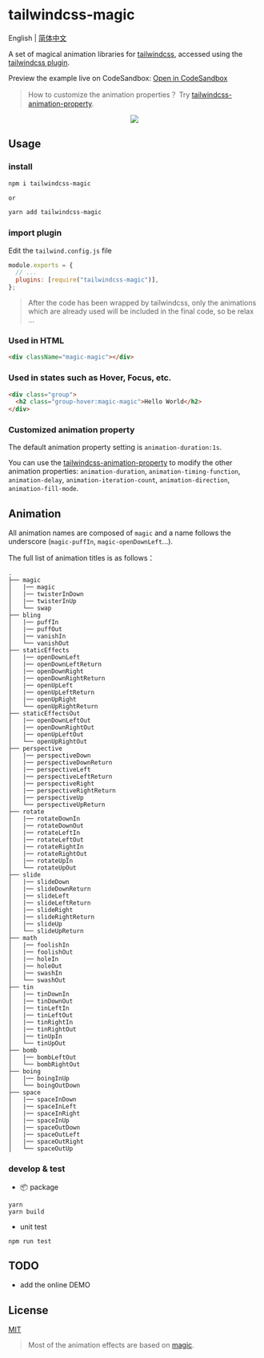 # tailwindcss-magic

English | [简体中文](./README-zh_CN.md)

A set of magical animation libraries for [tailwindcss](https://tailwindcss.com/), accessed using the [tailwindcss plugin](https://tailwindcss.com/docs/plugins).

Preview the example live on CodeSandbox: [Open in CodeSandbox](https://codesandbox.io/s/fancy-glade-3197y8?file=/pages/index.js)

> How to customize the animation properties？ Try [tailwindcss-animation-property](https://github.com/Sylvenas/tailwindcss-animation-property).

<div style="text-align:center" align="center">
  <img src="https://d2.music.126.net/dmusic/obj/w5zCg8OAw6HDjzjDgMK_/13149595646/634a/b004/4d12/446e83f18c5445c666b1fbdf9b532969.gif" />
</div>

## Usage

### install

```sh
npm i tailwindcss-magic

or

yarn add tailwindcss-magic
```

### import plugin

Edit the `tailwind.config.js` file

```js
module.exports = {
  // ...
  plugins: [require("tailwindcss-magic")],
};
```

> After the code has been wrapped by tailwindcss, only the animations which are already used will be included in the final code, so be relax ...

### Used in HTML

```html
<div className="magic-magic"></div>
```

### Used in states such as Hover, Focus, etc.

```html
<div class="group">
  <h2 class="group-hover:magic-magic">Hello World</h2>
</div>
```

### Customized animation property

The default animation property setting is `animation-duration:1s`.

You can use the [tailwindcss-animation-property](https://github.com/Sylvenas/tailwindcss-animation-property) to modify the other animation properties: `animation-duration`, `animation-timing-function`, `animation-delay`, `animation-iteration-count`, `animation-direction`, `animation-fill-mode`.

## Animation

All animation names are composed of `magic` and a name follows the underscore (`magic-puffIn`, `magic-openDownLeft`...).

The full list of animation titles is as follows：

```
.
├── magic
│   |── magic
│   |── twisterInDown
│   |── twisterInUp
│   └── swap
├── bling
│   |── puffIn
│   |── puffOut
│   |── vanishIn
│   └── vanishOut
├── staticEffects
│   |── openDownLeft
│   |── openDownLeftReturn
│   |── openDownRight
│   |── openDownRightReturn
│   |── openUpLeft
│   |── openUpLeftReturn
│   |── openUpRight
│   └── openUpRightReturn
├── staticEffectsOut
│   |── openDownLeftOut
│   |── openDownRightOut
│   |── openUpLeftOut
│   └── openUpRightOut
├── perspective
│   |── perspectiveDown
│   |── perspectiveDownReturn
│   |── perspectiveLeft
│   |── perspectiveLeftReturn
│   |── perspectiveRight
│   |── perspectiveRightReturn
│   |── perspectiveUp
│   └── perspectiveUpReturn
├── rotate
│   |── rotateDownIn
│   |── rotateDownOut
│   |── rotateLeftIn
│   |── rotateLeftOut
│   |── rotateRightIn
│   |── rotateRightOut
│   |── rotateUpIn
│   └── rotateUpOut
├── slide
│   |── slideDown
│   |── slideDownReturn
│   |── slideLeft
│   |── slideLeftReturn
│   |── slideRight
│   |── slideRightReturn
│   |── slideUp
│   └── slideUpReturn
├── math
│   |── foolishIn
│   |── foolishOut
│   |── holeIn
│   |── holeOut
│   |── swashIn
│   └── swashOut
├── tin
│   |── tinDownIn
│   |── tinDownOut
│   |── tinLeftIn
│   |── tinLeftOut
│   |── tinRightIn
│   |── tinRightOut
│   |── tinUpIn
│   └── tinUpOut
├── bomb
│   |── bombLeftOut
│   └── bombRightOut
├── boing
│   |── boingInUp
│   └── boingOutDown
├── space
│   |── spaceInDown
│   |── spaceInLeft
│   |── spaceInRight
│   |── spaceInUp
│   |── spaceOutDown
│   |── spaceOutLeft
│   |── spaceOutRight
│   └── spaceOutUp
```

### develop & test

- 📦 package

```
yarn
yarn build
```

- unit test

```
npm run test
```

## TODO

- add the online DEMO

## License

[MIT](./LICENSE)

> Most of the animation effects are based on [magic](https://github.com/miniMAC/magic).
